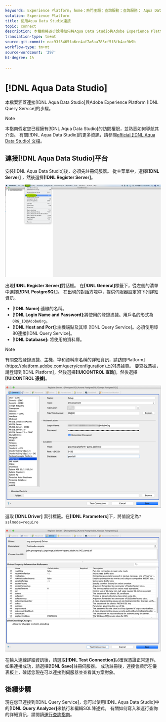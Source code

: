 ```yaml
---
keywords: Experience Platform; home；熱門主題；查詢服務；查詢服務； Aqua Data Studio; Aqua data studio；連接查詢服務；
solution: Experience Platform
title: 使用Aqua Data Studio連接
topic: connect
description: 本檔案將逐步說明如何將Aqua Data Studio與Adobe Experience Platform Query Service連結。
translation-type: tm+mt
source-git-commit: eac93f3465fa6ce4af7a6aa783cf5f8fb4ac9b9b
workflow-type: tm+mt
source-wordcount: '297'
ht-degree: 1%

---
```



# [!DNL Aqua Data Studio]

本檔案涵蓋連接[!DNL Aqua Data Studio]與Adobe Experience Platform [!DNL Query Service]的步驟。

>[!NOTE]
>
> 本指南假定您已經擁有[!DNL Aqua Data Studio]的訪問權限，並熟悉如何導航其介面。 有關[!DNL Aqua Data Studio]的更多資訊，請參閱[official [!DNL Aqua Data Studio] 文檔](https://www.aquaclusters.com/app/home/project/public/aquadatastudio/wikibook/Documentation21.1/page/0/Aqua-Data-Studio-21-1)。

## 連接[!DNL Aqua Data Studio]平台

安裝[!DNL Aqua Data Studio]後，必須先註冊伺服器。 從主菜單中，選擇&#x200B;**[!DNL Server]** ，然後選擇&#x200B;**[!DNL Register Server]**。

![](../images/clients/aqua-data-studio/register-server.png)

出現&#x200B;**[!DNL Register Server]**&#x200B;對話框。 在&#x200B;**[!DNL General]**&#x200B;標籤下，從左側的清單中選擇&#x200B;**[!DNL PostgreSQL]**。 在出現的對話方塊中，提供伺服器設定的下列詳細資訊。

- **[!DNL Name]**:連線的名稱。
- **[!DNL Login Name and Password]**:將使用的登錄憑據。用戶名的形式為`ORG_ID@AdobeOrg`。
- **[!DNL Host and Port]**:主機端點及其埠 [!DNL Query Service]。必須使用埠80連接[!DNL Query Service]。
- **[!DNL Database]:** 將使用的資料庫。

>[!NOTE]
>
>有關查找登錄憑據、主機、埠和資料庫名稱的詳細資訊，請訪問Platform](https://platform.adobe.com/query/configuration)上的[憑據頁。 要查找憑據，請登錄到[!DNL Platform]，然後選擇&#x200B;**[!UICONTROL 查詢]**，然後選擇&#x200B;**[!UICONTROL 憑據]**。

![](../images/clients/aqua-data-studio/register-server-general-tab.png)

選取 **[!DNL Driver]** 索引標籤。在&#x200B;**[!DNL Parameters]**&#x200B;下，將值設定為`?sslmode=require`

![](../images/clients/aqua-data-studio/register-server-driver-tab.png)

在輸入連線詳細資訊後，請選取&#x200B;**[!DNL Test Connection]**&#x200B;以確保憑證正常運作。 如果連接成功，請選擇&#x200B;**[!DNL Save]**&#x200B;註冊伺服器。 成功註冊後，連接會顯示在儀表板上，確認您現在可以連接到伺服器並查看其方案對象。

## 後續步驟

現在您已連接到[!DNL Query Service]，您可以使用[!DNL Aqua Data Studio]中的&#x200B;**[!DNL Query Analyzer]**&#x200B;來執行和編輯SQL陳述式。 有關如何寫入和運行查詢的詳細資訊，請閱讀[運行查詢指南](../best-practices/writing-queries.md)。